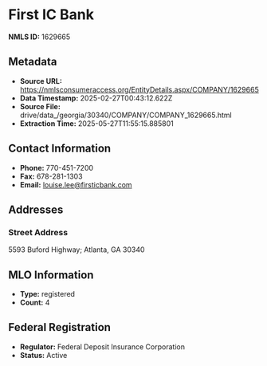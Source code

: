 # First IC Bank

**NMLS ID:** 1629665

## Metadata
- **Source URL:** https://nmlsconsumeraccess.org/EntityDetails.aspx/COMPANY/1629665
- **Data Timestamp:** 2025-02-27T00:43:12.622Z
- **Source File:** drive/data_/georgia/30340/COMPANY/COMPANY_1629665.html
- **Extraction Time:** 2025-05-27T11:55:15.885801

## Contact Information
- **Phone:** 770-451-7200
- **Fax:** 678-281-1303
- **Email:** louise.lee@firsticbank.com

## Addresses
### Street Address
5593 Buford Highway; Atlanta, GA 30340

## MLO Information
- **Type:** registered
- **Count:** 4

## Federal Registration
- **Regulator:** Federal Deposit Insurance Corporation
- **Status:** Active
